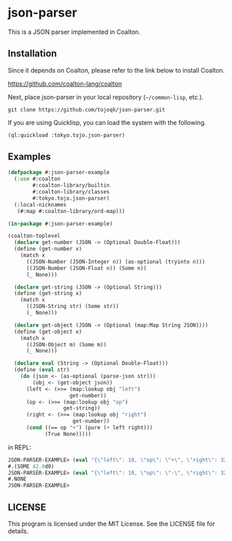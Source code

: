 # json-parser

This is a JSON parser implemented in Coalton.

## Installation

Since it depends on Coalton, please refer to the link below to install Coalton.

https://github.com/coalton-lang/coalton

Next, place json-parser in your local repository (`~/common-lisp`, etc.).

```shell:~/common-lisp
git clone https://github.com/tojoqk/json-parser.git
```

If you are using Quicklisp, you can load the system with the following.

```lisp
(ql:quickload :tokyo.tojo.json-parser)
```

## Examples

```lisp
(defpackage #:json-parser-example
  (:use #:coalton
        #:coalton-library/builtin
        #:coalton-library/classes
        #:tokyo.tojo.json-parser)
  (:local-nicknames
   (#:map #:coalton-library/ord-map)))

(in-package #:json-parser-example)

(coalton-toplevel
  (declare get-number (JSON -> (Optional Double-Float)))
  (define (get-number x)
    (match x
      ((JSON-Number (JSON-Integer n)) (as-optional (tryinto n)))
      ((JSON-Number (JSON-Float n)) (Some n))
      (_ None)))

  (declare get-string (JSON -> (Optional String)))
  (define (get-string x)
    (match x
      ((JSON-String str) (Some str))
      (_ None)))

  (declare get-object (JSON -> (Optional (map:Map String JSON))))
  (define (get-object x)
    (match x
      ((JSON-Object m) (Some m))
      (_ None)))

  (declare eval (String -> (Optional Double-Float)))
  (define (eval str)
    (do (json <- (as-optional (parse-json str)))
        (obj <- (get-object json))
      (left <- (>>= (map:lookup obj "left")
                    get-number))
      (op <- (>>= (map:lookup obj "op")
                  get-string))
      (right <- (>>= (map:lookup obj "right")
                     get-number))
      (cond ((== op "+") (pure (+ left right)))
            (True None)))))
```

in REPL:

```lisp
JSON-PARSER-EXAMPLE> (eval "{\"left\": 10, \"op\": \"+\", \"right\": 32.0}")
#.(SOME 42.0d0)
JSON-PARSER-EXAMPLE> (eval "{\"left\": 10, \"op\": \"-\", \"right\": 32.0}")
#.NONE
JSON-PARSER-EXAMPLE> 
```

## LICENSE

This program is licensed under the MIT License. See the LICENSE file for details.

